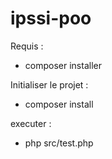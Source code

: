 # ipssi-poo

Requis : 
- composer installer

Initialiser le projet : 
 - composer install 
  
executer : 
  - php src/test.php
